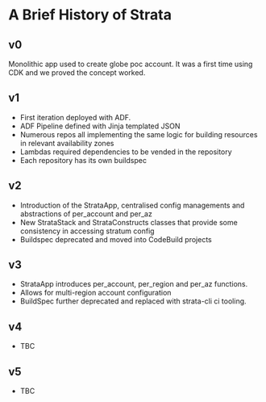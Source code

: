 # A Brief History of Strata

## v0
Monolithic app used to create globe poc account. It was a first time using CDK and we proved the concept worked.  

## v1 
- First iteration deployed with ADF. 
- ADF Pipeline defined with Jinja templated JSON
- Numerous repos all implementing the same logic for building resources in relevant availability zones 
- Lambdas required dependencies to be vended in the repository 
- Each repository has its own buildspec

## v2 
- Introduction of the StrataApp, centralised config managements and abstractions of per_account and per_az
- New StrataStack and StrataConstructs classes that provide some consistency in accessing stratum config
- Buildspec deprecated and moved into CodeBuild projects

## v3
- StrataApp introduces per_account, per_region and per_az functions.
- Allows for multi-region account configuration
- BuildSpec further deprecated and replaced with strata-cli ci tooling. 

## v4
- TBC 

## v5
- TBC
